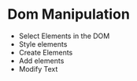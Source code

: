 # Dom Manipulation
- Select Elements in the DOM
- Style elements
- Create Elements
- Add elements 
- Modify Text
